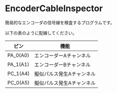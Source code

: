 # EncoderCableInspector

簡易的なエンコーダの信号線を検査するプログラムです。

以下の表のように配線してください。

| ピン | 機能 |
| ---- | ---- |
| PA_0(A0) | エンコーダーAチャンネル |
| PA_1(A1) | エンコーダーBチャンネル |
| PC_1(A4) | 擬似パルス発生Aチャンネル |
| PC_0(A5) | 擬似パルス発生Aチャンネル |
